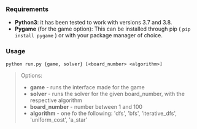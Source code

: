 ### Requirements
 - **Python3**: it has been tested to work with versions 3.7 and 3.8.
 - **Pygame** (for the game option): This can be installed through pip ( ```pip install pygame``` ) or with your package manager of choice.


### Usage

```python run.py {game, solver} [<board_number> <algorithm>]```

> Options:
>    - **game** - runs the interface made for the game
>    - **solver** - runs the solver for the given board_number, with the respective algorithm 
>    - **board_number** - number between 1 and 100
>    - **algorithm** - one fo the following: 'dfs', 'bfs', 'iterative_dfs', 'uniform_cost', 'a_star'
